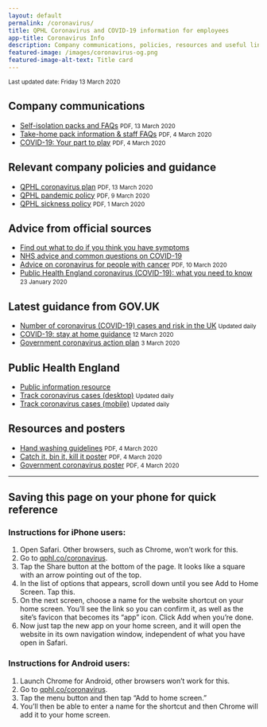 ```yaml
---
layout: default
permalink: /coronavirus/
title: QPHL Coronavirus and COVID-19 information for employees
app-title: Coronavirus Info
description: Company communications, policies, resources and useful links about the COVID-19 pandemic.
featured-image: /images/coronavirus-og.png
featured-image-alt-text: Title card
---
```


<small>Last updated date: Friday 13 March 2020</small>

## Company communications

- [Self-isolation packs and FAQs](/downloads/self-isolation-packs.pdf) <small>PDF, 13 March 2020</small>
- [Take-home pack information & staff FAQs](/downloads/take-home-pack-information.pdf) <small>PDF, 4 March 2020</small>
- [COVID-19: Your part to play](/downloads/covid-19-your-part-to-play.pdf) <small>PDF, 4 March 2020</small>

## Relevant company policies and guidance

- [QPHL coronavirus plan](/downloads/qphl-coronavirus-plan.pdf) <small>PDF, 13 March 2020</small>
- [QPHL pandemic policy](/downloads/qphl-pandemic-policy.pdf) <small>PDF, 9 March 2020</small>
- [QPHL sickness policy](/downloads/qphl-sickness-policy.pdf) <small>PDF, 1 March 2020</small>

## Advice from official sources

- [Find out what to do if you think you have symptoms](https://111.nhs.uk/service/COVID-19/)
- [NHS advice and common questions on COVID-19](https://www.nhs.uk/conditions/coronavirus-covid-19/)
- [Advice on coronavirus for people with cancer](/downloads/advice-on-coronavirus-for-people-with-cancer.pdf) <small>PDF, 10 March 2020</small>
- [Public Health England coronavirus (COVID-19): what you need to know](https://publichealthmatters.blog.gov.uk/2020/01/23/wuhan-novel-coronavirus-what-you-need-to-know/) <small>23 January 2020</small>

## Latest guidance from GOV.UK

- [Number of coronavirus (COVID-19) cases and risk in the UK](https://www.gov.uk/guidance/coronavirus-covid-19-information-for-the-public) <small>Updated daily</small>
- [COVID-19: stay at home guidance](https://www.gov.uk/government/publications/covid-19-stay-at-home-guidance) <small>12 March 2020</small>
- [Government coronavirus action plan](https://assets.publishing.service.gov.uk/government/uploads/system/uploads/attachment_data/file/869827/Coronavirus_action_plan_-_a_guide_to_what_you_can_expect_across_the_UK.pdf) <small>3 March 2020</small>

## Public Health England

- [Public information resource](https://campaignresources.phe.gov.uk/resources/campaigns/101-coronavirus-/resources)
- [Track coronavirus cases (desktop)](https://www.arcgis.com/apps/opsdashboard/index.html#/f94c3c90da5b4e9f9a0b19484dd4bb14) <small>Updated daily</small>
- [Track coronavirus cases (mobile)](https://www.arcgis.com/apps/opsdashboard/index.html#/ae5dda8f86814ae99dde905d2a9070ae) <small>Updated daily</small>

## Resources and posters

- [Hand washing guidelines](/downloads/hand-washing-guidelines.pdf) <small>PDF, 4 March 2020</small>
- [Catch it, bin it, kill it poster](/downloads/catch-bin-kill.pdf) <small>PDF, 4 March 2020</small>
- [Government coronavirus poster](/downloads/government-coronavirus-poster.pdf) <small>PDF, 4 March 2020</small>

---

## Saving this page on your phone for quick reference

### Instructions for iPhone users:

1. Open Safari. Other browsers, such as Chrome, won’t work for this.
2. Go to [qphl.co/coronavirus](https://qphl.co/coronavirus/).
3. Tap the Share button at the bottom of the page. It looks like a square with an arrow pointing out of the top.
4. In the list of options that appears, scroll down until you see Add to Home Screen. Tap this.
5. On the next screen, choose a name for the website shortcut on your home screen. You’ll see the link so you can confirm it, as well as the site’s favicon that becomes its “app” icon. Click Add when you’re done.
6. Now just tap the new app on your home screen, and it will open the website in its own navigation window, independent of what you have open in Safari.

### Instructions for Android users:

1. Launch Chrome for Android, other browsers won’t work for this.
2. Go to [qphl.co/coronavirus](https://qphl.co/coronavirus/).
3. Tap the menu button and then tap “Add to home screen.”
4. You’ll then be able to enter a name for the shortcut and then Chrome will add it to your home screen.